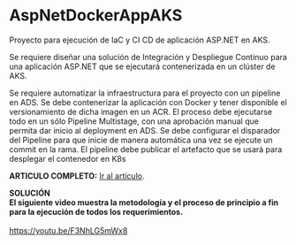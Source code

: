 # AspNetDockerAppAKS
Proyecto para ejecución de IaC y CI CD de aplicación ASP.NET en AKS.

Se requiere diseñar una solución de Integración y Despliegue Continuo para una aplicación ASP.NET que se ejecutará contenerizada en un clúster de AKS.

Se requiere automatizar la infraestructura para el proyecto con un pipeline en ADS.
Se debe contenerizar la aplicación con Docker y tener disponible el versionamiento de dicha imagen en un ACR.
El proceso debe ejecutarse todo en un sólo Pipeline Multistage, con una aprobación manual que permita dar inicio al deployment en ADS.
Se debe configurar el disparador del Pipeline para que inicie de manera automática una vez  se ejecute un commit en la rama.
El pipeline debe publicar el artefacto que se usará para desplegar el contenedor en K8s

**ARTICULO COMPLETO:**  [Ir al artículo](https://dubercoder.com/integracion-y-despliegue-continuo-en-azure-pipelines-de-una-aplicacion-asp-net-contenerizada-con-docker-en-azure-kubernetes-service-en-construccion/). <br>

**SOLUCIÓN**  <br>
**El siguiente video muestra la metodología y el proceso de principio a fin para la ejecución de todos los requerimientos.**  <br>
 <br>
https://youtu.be/F3NhLG5mWx8
